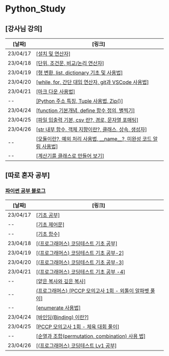# Python_Study

## [강사님 강의]   
[날짜] | [링크]
--------|------ 
23/04/17 | [[설치 및 연산자]](teacher_study/20230417.md)
23/04/18 | [[단위, 조건문, 비교/논리 연산자]](teacher_study/20230418.md)  
23/04/19 | [[형 변환, list, dictionary 기초 및 사용법]](teacher_study/20230419.md)
23/04/20 | [[while, for, 간단 대입 연산자, git과 VSCode 사용법]](teacher_study/20230420.md)
23/04/21 | [[마크 다운 사용법]](teacher_study/markdown_Edit.md)
--       | [[Python 주소 특징, Tuple 사용법, Zip()]](teacher_study/20230421.md)
23/04/24 | [[function 기본개념, define 함수 정의, 별찍기]](teacher_study/20230424.md)
23/04/25 | [[파일 입출력 기본, csv 란?, 경로, 문자열 포매팅]](teacher_study/20230425.md)
23/04/26 | [[str 내부 함수, 객체 지향이란?, 클래스, 상속, 생성자]](teacher_study/20230426-0.md)
--       | [[모듈이란?, 예외 처리 사용법, \_\_name__?, 미완성 코드 알림 사용법]](teacher_study/20230426-1.md)
--       | [[계산기를 클래스로 만들어 보기]](teacher_study/20230426-2.md)
 
  
## [따로 혼자 공부]
### [파이썬 공부 블로그](https://velog.io/@wonjun12/series/%EC%9D%B8%EA%B3%B5%EC%A7%80%EB%8A%A5-%EA%B0%9C%EB%B0%9C-Python-%EA%B3%B5%EB%B6%80)
[날짜] | [링크]
-------|-------
23/04/17 |[[기초 공부]](https://velog.io/@wonjun12/%EC%9D%B8%EA%B3%B5%EC%A7%80%EB%8A%A5-%EA%B0%9C%EB%B0%9C-Python-%EA%B3%B5%EB%B6%80)
 -- |[[기초 제어문]](https://velog.io/@wonjun12/%EC%9D%B8%EA%B3%B5%EC%A7%80%EB%8A%A5-Python-%EA%B8%B0%EC%B4%88-%EC%A0%9C%EC%96%B4%EB%AC%B8)
 -- | [[기초 함수]](https://velog.io/@wonjun12/%EC%9D%B8%EA%B3%B5%EC%A7%80%EB%8A%A5-Python-%EA%B8%B0%EC%B4%88-%ED%95%A8%EC%88%98-%EB%B3%80%EC%88%98)
 23/04/18 | [[(프로그래머스) 코딩테스트 기초 공부]](https://velog.io/@wonjun12/230418-Python-%EC%95%8C%EA%B3%A0%EB%A6%AC%EC%A6%98-%EA%B3%B5%EB%B6%80)
 23/04/19 | [[(프로그래머스) 코딩테스트 기초 공부-2]](https://velog.io/@wonjun12/230419-Python-%EC%95%8C%EA%B3%A0%EB%A6%AC%EC%A6%98-%EA%B3%B5%EB%B6%80)
 23/04/20 | [[(프로그래머스) 코딩테스트 기초 공부-3]](https://velog.io/@wonjun12/230420-Python-%EC%95%8C%EA%B3%A0%EB%A6%AC%EC%A6%98-%EA%B3%B5%EB%B6%80)
 23/04/21 | [[(프로그래머스) 코딩테스트 기초 공부 -4]](https://velog.io/@wonjun12/%ED%94%84%EB%A1%9C%EA%B7%B8%EB%9E%98%EB%A8%B8%EC%8A%A4-230421-Python-%EA%B8%B0%EC%B4%88-%EC%BD%94%EB%94%A9%ED%85%8C%EC%8A%A4%ED%8A%B8-%EA%B3%B5%EB%B6%80)
 -- | [[얕은 복사와 깊은 복사]](https://velog.io/@wonjun12/%EC%96%95%EC%9D%80-%EB%B3%B5%EC%82%ACShallow-Copy%EC%99%80-%EA%B9%8A%EC%9D%80-%EB%B3%B5%EC%82%ACDeep-Copy)
  -- | [(프로그래머스) [PCCP 모의고사 1회 - 외톨이 알파벳 풀이]](https://velog.io/@wonjun12/%ED%94%84%EB%A1%9C%EA%B7%B8%EB%9E%98%EB%A8%B8%EC%8A%A4-PCCP-%EB%AA%A8%EC%9D%98%EA%B3%A0%EC%82%AC-1%ED%9A%8C-%EC%99%B8%ED%86%A8%EC%9D%B4-%EC%95%8C%ED%8C%8C%EB%B2%B3)
 -- | [[enumerate 사용법]](https://velog.io/@wonjun12/enumerate-%EC%82%AC%EC%9A%A9-%EB%B2%95#%EC%9A%B0%EC%84%A0-%EA%B8%B0%EC%A1%B4-for%EC%9D%98-%EC%82%AC%EC%9A%A9%EB%B2%95)
 23/04/24 | [[바인딩(Binding) 이란?]](https://velog.io/@wonjun12/%EB%B0%94%EC%9D%B8%EB%94%A9)
 23/04/25 | [[PCCP 모의고사 1회 - 체육 대회 풀이]](https://velog.io/@wonjun12/%ED%94%84%EB%A1%9C%EA%B7%B8%EB%9E%98%EB%A8%B8%EC%8A%A4-PCCP-%EB%AA%A8%EC%9D%98%EA%B3%A0%EC%82%AC-1%ED%9A%8C-%EC%B2%B4%EC%9C%A1-%EB%8C%80%ED%9A%8C)
-- | [[순열과 조합(permutation, combination) 사용 법]](https://velog.io/@wonjun12/%EC%88%9C%EC%97%B4%EA%B3%BC-%EC%A1%B0%ED%95%A9-permutation-combination)
 23/04/26 | [[(프로그래머스) 코딩테스트 Lv1 공부]](https://velog.io/@wonjun12/%EC%9D%B8%EA%B3%B5%EC%A7%80%EB%8A%A5-Python-%EA%B8%B0%EC%B4%88-%EC%A0%9C%EC%96%B4%EB%AC%B8)